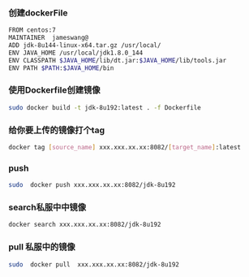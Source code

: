 ### 创建dockerFile

```sh
FROM centos:7
MAINTAINER  jameswang@
ADD jdk-8u144-linux-x64.tar.gz /usr/local/
ENV JAVA_HOME /usr/local/jdk1.8.0_144
ENV CLASSPATH $JAVA_HOME/lib/dt.jar:$JAVA_HOME/lib/tools.jar
ENV PATH $PATH:$JAVA_HOME/bin
```
### 使用Dockerfile创建镜像

```sh
sudo docker build -t jdk-8u192:latest . -f Dockerfile
```

### 给你要上传的镜像打个tag

```sh
docker tag [source_name] xxx.xxx.xx.xx:8082/[target_name]:latest
```

### push 

```sh
sudo  docker push xxx.xxx.xx.xx:8082/jdk-8u192
```

### search私服中中镜像

```sh
docker search xxx.xxx.xx.xx:8082/jdk-8u192
```

### pull 私服中的镜像

```sh
sudo  docker pull  xxx.xxx.xx.xx:8082/jdk-8u192
```

